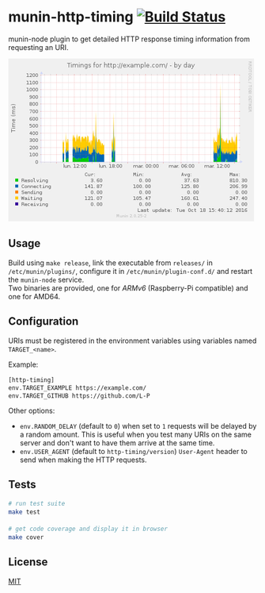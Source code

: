 # munin-http-timing [![Build Status](https://travis-ci.org/DigitalBackstage/munin-http-timing.svg?branch=master)](https://travis-ci.org/DigitalBackstage/munin-http-timing)
munin-node plugin to get detailed HTTP response timing information from
requesting an URI.

![rendered graph example](example.png)

## Usage
Build using `make release`, link the executable from `releases/` in
`/etc/munin/plugins/`, configure it in `/etc/munin/plugin-conf.d/` and restart
the `munin-node` service.  
Two binaries are provided, one for _ARMv6_ (Raspberry-Pi compatible) and one
for AMD64.

## Configuration
URIs must be registered in the environment variables using variables named
`TARGET_<name>`.

Example:
```
[http-timing]
env.TARGET_EXAMPLE https://example.com/
env.TARGET_GITHUB https://github.com/L-P
```

Other options:

- `env.RANDOM_DELAY` (default to `0`) when set to `1` requests will be delayed
  by a random amount. This is useful when you test many URIs on the same
  server and don't want to have them arrive at the same time.
- `env.USER_AGENT` (default to `http-timing/version`) `User-Agent` header to
  send when making the HTTP requests.

## Tests
```bash
# run test suite
make test

# get code coverage and display it in browser
make cover
```

## License
[MIT](LICENSE)
